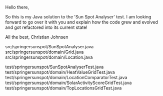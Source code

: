 Hello there, 

So this is my Java solution to the 'Sun Spot Analyser' test.  I am looking forward to go over it with you and explain how the code grew and evolved and got refactored into its current state! 

All the best, Christian Johnsen

src/springersunspot/SunSpotAnalyser.java
src/springersunspot/domain/Grid.java
src/springersunspot/domain/Location.java

test/springersunspot/SunSpotAnalyserTest.java
test/springersunspot/domain/HeatValueGridTest.java
test/springersunspot/domain/LocationComparatorTest.java
test/springersunspot/domain/SolarActivityScoreGridTest.java
test/springersunspot/domain/TopLocationsGridTest.java

